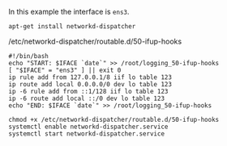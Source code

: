 In this example the interface is `ens3`.

```
apt-get install networkd-dispatcher
```

/etc/networkd-dispatcher/routable.d/50-ifup-hooks

```
#!/bin/bash
echo "START: $IFACE `date`" >> /root/logging_50-ifup-hooks
[ "$IFACE" = "ens3" ] || exit 0
ip rule add from 127.0.0.1/8 iif lo table 123
ip route add local 0.0.0.0/0 dev lo table 123
ip -6 rule add from ::1/128 iif lo table 123
ip -6 route add local ::/0 dev lo table 123
echo "END: $IFACE `date`" >> /root/logging_50-ifup-hooks
```

```
chmod +x /etc/networkd-dispatcher/routable.d/50-ifup-hooks
systemctl enable networkd-dispatcher.service
systemctl start networkd-dispatcher.service
```
